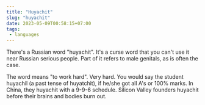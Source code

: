 ```yaml
---
title: "Huyachit"
slug: "huyachit"
date: 2023-05-09T00:58:15+07:00
tags:
 - languages
---
```


There's a Russian word "huyachit". It's a curse word that you can't use it near Russian
serious people. Part of it refers to male genitals, as is often the case.

The word means "to work hard". Very hard. You would say the student huyachil (a past tense
of huyatchit), if he/she got all A's or 100% marks. In China, they huyachit with a 9-9-6
schedule. Silicon Valley founders huyachit before their brains and bodies burn out.

